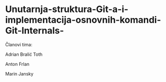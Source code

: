 # Unutarnja-struktura-Git-a-i-implementacija-osnovnih-komandi-Git-Internals-

Članovi tima:

Adrian Bralić Toth

Anton Frlan

Marin Jansky
